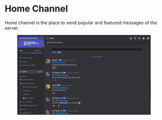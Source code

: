 # Home Channel

Home channel is the place to send popular and featured messages of the server.

<figure><img src="../../.gitbook/assets/image (6).png" alt=""><figcaption></figcaption></figure>
